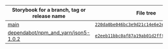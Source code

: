| Storybook for a branch, tag or release name | File tree |
| ---------------------------                 | --------- |
| [main](main) | [`220da0be046bc3e9d21c14e6e2e15e3a3540c892`](https://github.com/boonya/cra/tree/220da0be046bc3e9d21c14e6e2e15e3a3540c892) |
| [dependabot/npm_and_yarn/json5-1.0.2](dependabot/npm_and_yarn/json5-1.0.2) | [`e2eeb11bbc0af87a19ab01d2fffe0547b489bb11`](https://github.com/boonya/cra/tree/e2eeb11bbc0af87a19ab01d2fffe0547b489bb11) |
